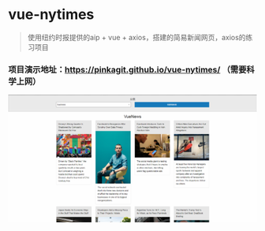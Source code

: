 # vue-nytimes
> 使用纽约时报提供的aip + vue + axios，搭建的简易新闻网页，axios的练习项目

### 项目演示地址：https://pinkagit.github.io/vue-nytimes/ （需要科学上网）

![image text](https://github.com/Pinkagit/vue-nytimes/blob/master/example.png)
